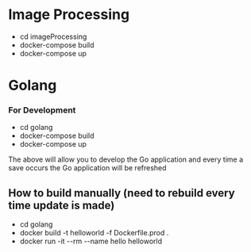 # Image Processing

- cd imageProcessing
- docker-compose build
- docker-compose up

# Golang

### For Development

- cd golang
- docker-compose build
- docker-compose up

The above will allow you to develop the Go application and every time a save occurs the Go application will be refreshed

## How to build manually (need to rebuild every time update is made)

- cd golang
- docker build -t helloworld -f Dockerfile.prod .
- docker run -it --rm --name hello helloworld
